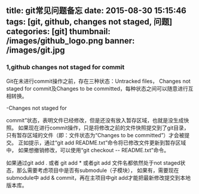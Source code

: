title: git常见问题备忘
date: 2015-08-30 15:15:46
tags: [git, github, changes not staged, 问题] 
categories: [git] 
thumbnail: /images/github_logo.png
banner: /images/git.jpg
---
### 1,github changes not staged for commit

   Git在未进行commit操作之前，存在三种状态：Untracked files，
   Changes not staged for commit及Changes to be committed，每种状态之间可以随意进行互相转换。
   
   -Changes not staged for 

   commit”状态，表明文件已经修改，但是还没有放入暂存区域，也就是没生成快照。
   如果现在进行commit操作，只是将修改之前的文件快照提交到了git目录，
   只有暂存区域的文件（即：文件状态为“Changes to be committed”）才会被提交。
   正如提示，通过“git add README.txt”命令将已修改文件更新到暂存区域中，
   如果想撤销修改，可以使用“git checkout -- README.txt”命令。
   <!-- more -->
   如果通过git add . 或者 git add * 或者git add 文件名都依然处于not staged状态，那么需要考虑项目中是否有submodule（子模块），
   如果有，需要现在submodule中 add & commit，再在主项目中git add才能把最新修改提交到本地版本库。